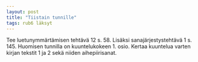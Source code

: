 ```yaml
---
layout: post
title: "Tiistain tunnille"
tags: rub6 läksyt
---
```


Tee luetunymmärtämisen tehtävä 12 s. 58.   Lisäksi sanajärjestystehtävä 1 s. 145. Huomisen tunnilla on kuuntelukokeen 1. osio. Kertaa kuuntelua varten kirjan tekstit 1 ja 2 sekä niiden aihepiirisanat.